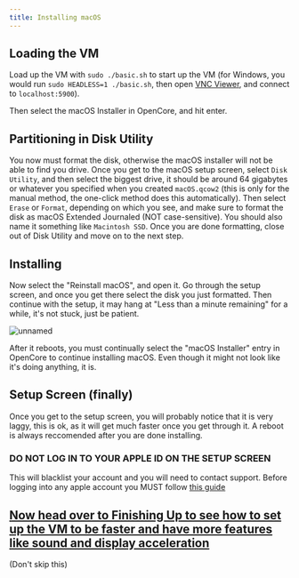 ```yaml
---
title: Installing macOS
--- 
```

## Loading the VM

Load up the VM with `sudo ./basic.sh` to start up the VM (for Windows, you would run `sudo HEADLESS=1 ./basic.sh`, then open [VNC Viewer](https://www.realvnc.com/connect/download/viewer/), and connect to `localhost:5900`). 

Then select the macOS Installer in OpenCore, and hit enter.

## Partitioning in Disk Utility

You now must format the disk, otherwise the macOS installer will not be able to find you drive. Once you get to the macOS setup screen, select `Disk Utility`, and then select the biggest drive, it should be around 64 gigabytes or whatever you specified when you created `macOS.qcow2` (this is only for the manual method, the one-click method does this automatically). Then select `Erase` or `Format`, depending on which you see, and make sure to format the disk as macOS Extended Journaled (NOT case-sensitive). You should also name it something like `Macintosh SSD`. Once you are done formatting, close out of Disk Utility and move on to the next step.

## Installing

Now select the "Reinstall macOS", and open it. Go through the setup screen, and once you get there select the disk you just formatted. Then continue with the setup, it may hang at "Less than a minute remaining" for a while, it's not stuck, just be patient.

![unnamed](https://github.com/notAperson535/OneClick-macOS-Simple-KVM/assets/95918679/f445f47e-ecf1-4e84-ada6-915d7951aa5a)

After it reboots, you must continually select the "macOS Installer" entry in OpenCore to continue installing macOS. Even though it might not look like it's doing anything, it is.

## Setup Screen (finally)

Once you get to the setup screen, you will probably notice that it is very laggy, this is ok, as it will get much faster once you get through it. A reboot is always reccomended after you are done installing.

### DO NOT LOG IN TO YOUR APPLE ID ON THE SETUP SCREEN
This will blacklist your account and you will need to contact support. Before logging into any apple account you MUST follow [this guide](/docs/guide-Apple-ID)

## [Now head over to Finishing Up to see how to set up the VM to be faster and have more features like sound and display acceleration](/docs/finishing-up)

(Don't skip this)
